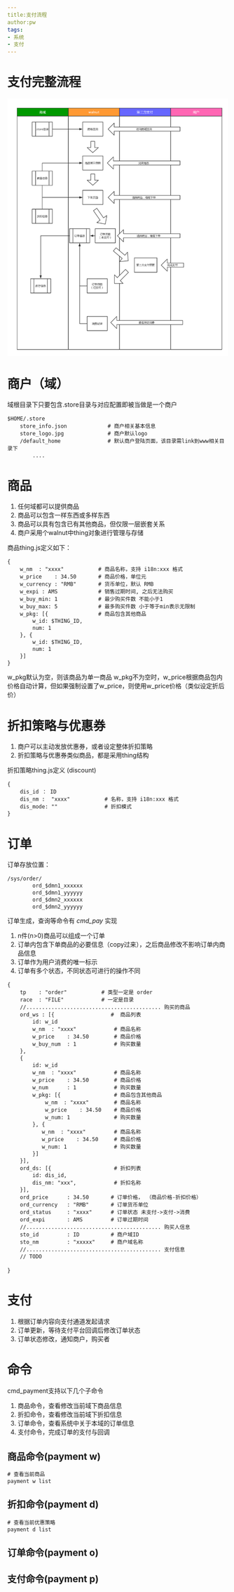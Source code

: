 ```yaml
---
title:支付流程
author:pw
tags:
- 系统
- 支付
---
```


# 支付完整流程

![支付流程图](media/%E6%94%AF%E4%BB%98%E6%B5%81%E7%A8%8B%E5%9B%BE.png)


# 商户（域）

域根目录下只要包含.store目录与对应配置即被当做是一个商户

```
$HOME/.store
    store_info.json             # 商户相关基本信息
    store_logo.jpg              # 商户默认logo
    /default_home               # 默认商户登陆页面，该目录需link到www相关目录下
        ....
```

# 商品

1. 任何域都可以提供商品
2. 商品可以包含一样东西或多样东西
3. 商品可以具有包含已有其他商品，但仅限一层嵌套关系
4. 商户采用个walnut中thing对象进行管理与存储

商品thing.js定义如下：

```
{
    w_nm  : "xxxx"           # 商品名称，支持 i18n:xxx 格式
    w_price    : 34.50       # 商品价格，单位元
    w_currency : "RMB"       # 货币单位，默认 RMB
    w_expi : AMS             # 销售过期时间, 之后无法购买
    w_buy_min: 1             # 最少购买件数 不能小于1
    w_buy_max: 5             # 最多购买件数 小于等于min表示无限制
    w_pkg: [{                # 商品包含其他商品
        w_id: $THING_ID,
        num: 1
    }, {
        w_id: $THING_ID,
        num: 1
    }]
}
```

w_pkg默认为空，则该商品为单一商品
w_pkg不为空时，w_price根据商品包内价格自动计算，但如果强制设置了w_price，则使用w_price价格（类似设定折后价）

# 折扣策略与优惠券

1. 商户可以主动发放优惠券，或者设定整体折扣策略
2. 折扣策略与优惠券类似商品，都是采用thing结构

折扣策略thing.js定义 (discount)

```
{
    dis_id ： ID
    dis_nm :  "xxxx"           # 名称，支持 i18n:xxx 格式
    dis_mode: ""               # 折扣模式
}
```


# 订单

订单存放位置：

```
/sys/order/
        ord_$dmn1_xxxxxx
        ord_$dmn1_yyyyyy
        ord_$dmn2_xxxxxx
        ord_$dmn2_yyyyyy
```

订单生成，查询等命令有 *cmd_pay* 实现


1. n件(n>0)商品可以组成一个订单
2. 订单内包含下单商品的必要信息（copy过来），之后商品修改不影响订单内商品信息
3. 订单作为用户消费的唯一标示
4. 订单有多个状态，不同状态可进行的操作不同


```
{
    tp    : "order"           # 类型一定是 order
    race  : "FILE"            # 一定是目录
    //........................................... 购买的商品
    ord_ws : [{                  #  商品列表
        id: w_id
        w_nm  : "xxxx"            # 商品名称
        w_price    : 34.50        # 商品价格
        w_buy_num  : 1            # 购买数量
    },
    {
        id: w_id
        w_nm  : "xxxx"            # 商品名称
        w_price    : 34.50        # 商品价格
        w_num      : 1            # 购买数量
        w_pkg: [{                 # 商品包含其他商品
            w_nm  : "xxxx"        # 商品名称
            w_price    : 34.50    # 商品价格            
            w_num: 1              # 购买数量
        }, {
           w_nm  : "xxxx"         # 商品名称
           w_price    : 34.50     # 商品价格            
           w_num: 1               # 购买数量        
        }]
    }],
    ord_ds: [{                    # 折扣列表
        id: dis_id,
        dis_nm: "xxx",            # 折扣名称
    }],
    ord_price      : 34.50       # 订单价格， （商品价格-折扣价格）
    ord_currency   : "RMB"       # 订单货币单位
    ord_status     : "xxxx"      # 订单状态 未支付->支付->消费
    ord_expi       : AMS         # 订单过期时间
    //........................................... 购买人信息
    sto_id         : ID          # 商户域ID
    sto_nm         : "xxxxx"     # 商户域名称
    //........................................... 支付信息
    // TODO    
    
}
```


# 支付

1. 根据订单内容向支付通道发起请求
2. 订单更新，等待支付平台回调后修改订单状态
3. 订单状态修改，通知商户，购买者




# 命令

cmd_payment支持以下几个子命令

1. 商品命令，查看修改当前域下商品信息
2. 折扣命令，查看修改当前域下折扣信息
3. 订单命令，查看系统中关于本域的订单信息
4. 支付命令，完成订单的支付与回调



## 商品命令(payment w)

```
# 查看当前商品
payment w list

```

## 折扣命令(payment d)

```
# 查看当前优惠策略
payment d list

```

## 订单命令(payment o)

## 支付命令(payment p)

